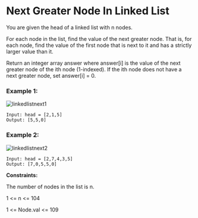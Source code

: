 # Next Greater Node In Linked List

You are given the head of a linked list with n nodes.

For each node in the list, find the value of the next greater node. That is, for each node, find the value of the first node that is next to it and has a strictly larger value than it.

Return an integer array answer where answer[i] is the value of the next greater node of the ith node (1-indexed). If the ith node does not have a next greater node, set answer[i] = 0.

 

### Example 1:
![linkedlistnext1](https://github.com/ananya9177/Competitive-Coding/assets/151428838/6d6531d0-51f2-47ee-9e1f-4233223ac92e)

```
Input: head = [2,1,5]
Output: [5,5,0]
```

### Example 2:
![linkedlistnext2](https://github.com/ananya9177/Competitive-Coding/assets/151428838/a19af292-8fdb-4497-83ff-847f06bb04ee)

```
Input: head = [2,7,4,3,5]
Output: [7,0,5,5,0]
```

**Constraints:**

The number of nodes in the list is n.

1 <= n <= 104

1 <= Node.val <= 109
